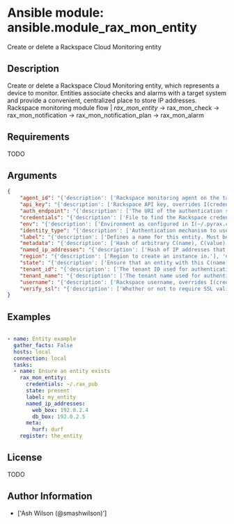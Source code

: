 # Ansible module: ansible.module_rax_mon_entity


Create or delete a Rackspace Cloud Monitoring entity

## Description

Create or delete a Rackspace Cloud Monitoring entity, which represents a device to monitor. Entities associate checks and alarms with a target system and provide a convenient, centralized place to store IP addresses. Rackspace monitoring module flow | *rax_mon_entity* -> rax_mon_check -> rax_mon_notification -> rax_mon_notification_plan -> rax_mon_alarm

## Requirements

TODO

## Arguments

``` json
{
    "agent_id": "{'description': ['Rackspace monitoring agent on the target device to which this entity is bound. Necessary to collect C(agent.) rax_mon_checks against this entity.']}",
    "api_key": "{'description': ['Rackspace API key, overrides I(credentials).'], 'aliases': ['password']}",
    "auth_endpoint": "{'description': ['The URI of the authentication service.'], 'default': 'https://identity.api.rackspacecloud.com/v2.0/', 'version_added': 1.5}",
    "credentials": "{'description': ['File to find the Rackspace credentials in. Ignored if I(api_key) and I(username) are provided.'], 'aliases': ['creds_file']}",
    "env": "{'description': ['Environment as configured in I(~/.pyrax.cfg), see U(https://github.com/rackspace/pyrax/blob/master/docs/getting_started.md#pyrax-configuration).'], 'version_added': 1.5}",
    "identity_type": "{'description': ['Authentication mechanism to use, such as rackspace or keystone.'], 'default': 'rackspace', 'version_added': 1.5}",
    "label": "{'description': ['Defines a name for this entity. Must be a non-empty string between 1 and 255 characters long.'], 'required': True}",
    "metadata": "{'description': ['Hash of arbitrary C(name), C(value) pairs that are passed to associated rax_mon_alarms. Names and values must all be between 1 and 255 characters long.']}",
    "named_ip_addresses": "{'description': ['Hash of IP addresses that may be referenced by name by rax_mon_checks added to this entity. Must be a dictionary of with keys that are names between 1 and 64 characters long, and values that are valid IPv4 or IPv6 addresses.']}",
    "region": "{'description': ['Region to create an instance in.'], 'default': 'DFW'}",
    "state": "{'description': ['Ensure that an entity with this C(name) exists or does not exist.'], 'choices': ['present', 'absent']}",
    "tenant_id": "{'description': ['The tenant ID used for authentication.'], 'version_added': 1.5}",
    "tenant_name": "{'description': ['The tenant name used for authentication.'], 'version_added': 1.5}",
    "username": "{'description': ['Rackspace username, overrides I(credentials).']}",
    "verify_ssl": "{'description': ['Whether or not to require SSL validation of API endpoints.'], 'version_added': 1.5}",
}
```

## Examples


``` yaml

- name: Entity example
  gather_facts: False
  hosts: local
  connection: local
  tasks:
  - name: Ensure an entity exists
    rax_mon_entity:
      credentials: ~/.rax_pub
      state: present
      label: my_entity
      named_ip_addresses:
        web_box: 192.0.2.4
        db_box: 192.0.2.5
      meta:
        hurf: durf
    register: the_entity

```

## License

TODO

## Author Information
  - ['Ash Wilson (@smashwilson)']
